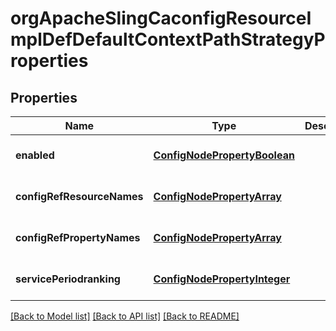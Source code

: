 # orgApacheSlingCaconfigResourceImplDefDefaultContextPathStrategyProperties

## Properties
Name | Type | Description | Notes
------------ | ------------- | ------------- | -------------
**enabled** | [**ConfigNodePropertyBoolean**](ConfigNodePropertyBoolean.md) |  | [optional] [default to null]
**configRefResourceNames** | [**ConfigNodePropertyArray**](ConfigNodePropertyArray.md) |  | [optional] [default to null]
**configRefPropertyNames** | [**ConfigNodePropertyArray**](ConfigNodePropertyArray.md) |  | [optional] [default to null]
**servicePeriodranking** | [**ConfigNodePropertyInteger**](ConfigNodePropertyInteger.md) |  | [optional] [default to null]

[[Back to Model list]](../README.md#documentation-for-models) [[Back to API list]](../README.md#documentation-for-api-endpoints) [[Back to README]](../README.md)


